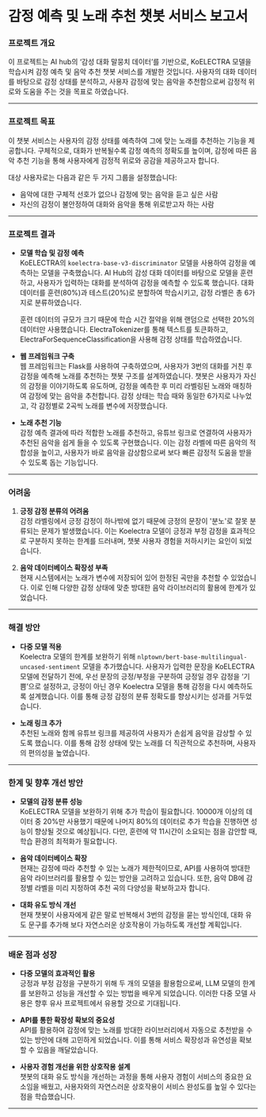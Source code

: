 # 감정 예측 및 노래 추천 챗봇 서비스 보고서

### 프로젝트 개요

이 프로젝트는 AI hub의 ‘감성 대화 말뭉치 데이터’를 기반으로, KoELECTRA 모델을 학습시켜 감정 예측 및 음악 추천 챗봇 서비스를 개발한 것입니다. 사용자의 대화 데이터를 바탕으로 감정 상태를 분석하고, 사용자 감정에 맞는 음악을 추천함으로써 감정적 위로와 도움을 주는 것을 목표로 하였습니다.

---

### 프로젝트 목표

이 챗봇 서비스는 사용자의 감정 상태를 예측하여 그에 맞는 노래를 추천하는 기능을 제공합니다. 구체적으로, 대화가 반복될수록 감정 예측의 정확도를 높이며, 감정에 따른 음악 추천 기능을 통해 사용자에게 감정적 위로와 공감을 제공하고자 합니다.

대상 사용자로는 다음과 같은 두 가지 그룹을 설정했습니다:

- 음악에 대한 구체적 선호가 없으나 감정에 맞는 음악을 듣고 싶은 사람
- 자신의 감정이 불안정하여 대화와 음악을 통해 위로받고자 하는 사람

---

### 프로젝트 결과

- **모델 학습 및 감정 예측**  
  KoELECTRA의 `koelectra-base-v3-discriminator` 모델을 사용하여 감정을 예측하는 모델을 구축했습니다. AI Hub의 감성 대화 데이터를 바탕으로 모델을 훈련하고, 사용자가 입력하는 대화를 분석하여 감정을 예측할 수 있도록 했습니다. 대화 데이터를 훈련(80%)과 테스트(20%)로 분할하여 학습시키고, 감정 라벨은 총 6가지로 분류하였습니다.

  훈련 데이터의 규모가 크기 때문에 학습 시간 절약을 위해 랜덤으로 선택한 20%의 데이터만 사용했습니다. ElectraTokenizer를 통해 텍스트를 토큰화하고, ElectraForSequenceClassification을 사용해 감정 상태를 학습하였습니다.

- **웹 프레임워크 구축**  
  웹 프레임워크는 Flask를 사용하여 구축하였으며, 사용자가 3번의 대화를 거친 후 감정을 예측해 노래를 추천하는 챗봇 구조를 설계하였습니다. 챗봇은 사용자가 자신의 감정을 이야기하도록 유도하며, 감정을 예측한 후 미리 라벨링된 노래와 매칭하여 감정에 맞는 음악을 추천합니다. 감정 상태는 학습 때와 동일한 6가지로 나누었고, 각 감정별로 2곡씩 노래를 변수에 저장했습니다.

- **노래 추천 기능**  
  감정 예측 결과에 따라 적합한 노래를 추천하고, 유튜브 링크로 연결하여 사용자가 추천된 음악을 쉽게 들을 수 있도록 구현했습니다. 이는 감정 라벨에 따른 음악의 적합성을 높이고, 사용자가 바로 음악을 감상함으로써 보다 빠른 감정적 도움을 받을 수 있도록 돕는 기능입니다.

---

### 어려움

1. **긍정 감정 분류의 어려움**  
   감정 라벨링에서 긍정 감정이 하나밖에 없기 때문에 긍정의 문장이 '분노'로 잘못 분류되는 문제가 발생했습니다. 이는 Koelectra 모델이 긍정과 부정 감정을 효과적으로 구분하지 못하는 한계를 드러내며, 챗봇 사용자 경험을 저하시키는 요인이 되었습니다.

2. **음악 데이터베이스 확장성 부족**  
   현재 시스템에서는 노래가 변수에 저장되어 있어 한정된 곡만을 추천할 수 있었습니다. 이로 인해 다양한 감정 상태에 맞춘 방대한 음악 라이브러리의 활용에 한계가 있었습니다.

---

### 해결 방안

- **다중 모델 적용**  
  Koelectra 모델의 한계를 보완하기 위해 `nlptown/bert-base-multilingual-uncased-sentiment` 모델을 추가했습니다. 사용자가 입력한 문장을 KoELECTRA 모델에 전달하기 전에, 우선 문장의 긍정/부정을 구분하여 긍정일 경우 감정을 ‘기쁨’으로 설정하고, 긍정이 아닌 경우 Koelectra 모델을 통해 감정을 다시 예측하도록 설계했습니다. 이를 통해 긍정 감정의 분류 정확도를 향상시키는 성과를 거두었습니다.

- **노래 링크 추가**  
  추천된 노래와 함께 유튜브 링크를 제공하여 사용자가 손쉽게 음악을 감상할 수 있도록 했습니다. 이를 통해 감정 상태에 맞는 노래를 더 직관적으로 추천하며, 사용자의 편의성을 높였습니다.

---

### 한계 및 향후 개선 방안

- **모델의 감정 분류 성능**  
  KoELECTRA 모델을 보완하기 위해 추가 학습이 필요합니다. 10000개 이상의 데이터 중 20%만 사용했기 때문에 나머지 80%의 데이터로 추가 학습을 진행하면 성능이 향상될 것으로 예상됩니다. 다만, 훈련에 약 11시간이 소요되는 점을 감안할 때, 학습 환경의 최적화가 필요합니다.

- **음악 데이터베이스 확장**  
  현재는 감정에 따라 추천할 수 있는 노래가 제한적이므로, API를 사용하여 방대한 음악 라이브러리를 활용할 수 있는 방안을 고려하고 있습니다. 또한, 음악 DB에 감정별 라벨을 미리 지정하여 추천 곡의 다양성을 확보하고자 합니다.

- **대화 유도 방식 개선**  
  현재 챗봇이 사용자에게 같은 말로 반복해서 3번의 감정을 묻는 방식인데, 대화 유도 문구를 추가해 보다 자연스러운 상호작용이 가능하도록 개선할 계획입니다.

---

### 배운 점과 성장

- **다중 모델의 효과적인 활용**  
  긍정과 부정 감정을 구분하기 위해 두 개의 모델을 활용함으로써, LLM 모델의 한계를 보완하고 성능을 개선할 수 있는 방법을 배우게 되었습니다. 이러한 다중 모델 사용은 향후 유사 프로젝트에서 유용할 것으로 기대됩니다.

- **API를 통한 확장성 확보의 중요성**  
  API를 활용하여 감정에 맞는 노래를 방대한 라이브러리에서 자동으로 추천받을 수 있는 방안에 대해 고민하게 되었습니다. 이를 통해 서비스 확장성과 유연성을 확보할 수 있음을 깨달았습니다.

- **사용자 경험 개선을 위한 상호작용 설계**  
  챗봇의 대화 유도 방식을 개선하는 과정을 통해 사용자 경험이 서비스의 중요한 요소임을 배웠고, 사용자와의 자연스러운 상호작용이 서비스 완성도를 높일 수 있다는 점을 학습했습니다.

---
